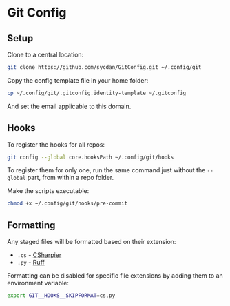# Git Config

## Setup

Clone to a central location:

```bash
git clone https://github.com/sycdan/GitConfig.git ~/.config/git
```

Copy the config template file in your home folder:

```bash
cp ~/.config/git/.gitconfig.identity-template ~/.gitconfig
```

And set the email applicable to this domain.

## Hooks

To register the hooks for all repos:

```bash
git config --global core.hooksPath ~/.config/git/hooks
```

To register them for only one, run the same command just without the `--global` part, from within a repo folder.

Make the scripts executable:

```bash
chmod +x ~/.config/git/hooks/pre-commit
```

## Formatting

Any staged files will be formatted based on their extension:

- `.cs` - [CSharpier](https://csharpier.com/docs/Configuration)
- `.py` - [Ruff](https://pypi.org/project/ruff/#configuration)

Formatting can be disabled for specific file extensions by adding them to an environment variable:

```bash
export GIT__HOOKS__SKIPFORMAT=cs,py
```
